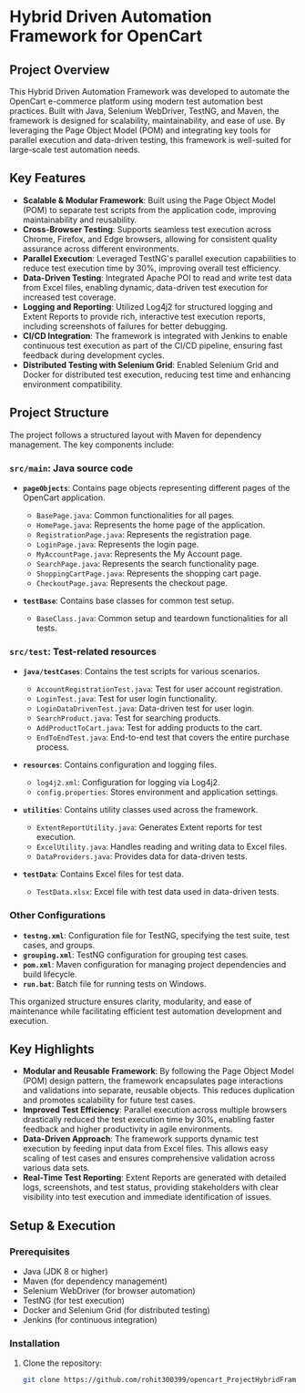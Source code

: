 # Hybrid Driven Automation Framework for OpenCart

## Project Overview
This Hybrid Driven Automation Framework was developed to automate the OpenCart e-commerce platform using modern test automation best practices. Built with Java, Selenium WebDriver, TestNG, and Maven, the framework is designed for scalability, maintainability, and ease of use. By leveraging the Page Object Model (POM) and integrating key tools for parallel execution and data-driven testing, this framework is well-suited for large-scale test automation needs.

## Key Features

- **Scalable & Modular Framework**: Built using the Page Object Model (POM) to separate test scripts from the application code, improving maintainability and reusability.
- **Cross-Browser Testing**: Supports seamless test execution across Chrome, Firefox, and Edge browsers, allowing for consistent quality assurance across different environments.
- **Parallel Execution**: Leveraged TestNG's parallel execution capabilities to reduce test execution time by 30%, improving overall test efficiency.
- **Data-Driven Testing**: Integrated Apache POI to read and write test data from Excel files, enabling dynamic, data-driven test execution for increased test coverage.
- **Logging and Reporting**: Utilized Log4j2 for structured logging and Extent Reports to provide rich, interactive test execution reports, including screenshots of failures for better debugging.
- **CI/CD Integration**: The framework is integrated with Jenkins to enable continuous test execution as part of the CI/CD pipeline, ensuring fast feedback during development cycles.
- **Distributed Testing with Selenium Grid**: Enabled Selenium Grid and Docker for distributed test execution, reducing test time and enhancing environment compatibility.

## Project Structure

The project follows a structured layout with Maven for dependency management. The key components include:

### `src/main`: Java source code
- **`pageObjects`**: Contains page objects representing different pages of the OpenCart application.
  - `BasePage.java`: Common functionalities for all pages.
  - `HomePage.java`: Represents the home page of the application.
  - `RegistrationPage.java`: Represents the registration page.
  - `LoginPage.java`: Represents the login page.
  - `MyAccountPage.java`: Represents the My Account page.
  - `SearchPage.java`: Represents the search functionality page.
  - `ShoppingCartPage.java`: Represents the shopping cart page.
  - `CheckoutPage.java`: Represents the checkout page.

- **`testBase`**: Contains base classes for common test setup.
  - `BaseClass.java`: Common setup and teardown functionalities for all tests.

### `src/test`: Test-related resources
- **`java/testCases`**: Contains the test scripts for various scenarios.
  - `AccountRegistrationTest.java`: Test for user account registration.
  - `LoginTest.java`: Test for user login functionality.
  - `LoginDataDrivenTest.java`: Data-driven test for user login.
  - `SearchProduct.java`: Test for searching products.
  - `AddProductToCart.java`: Test for adding products to the cart.
  - `EndToEndTest.java`: End-to-end test that covers the entire purchase process.

- **`resources`**: Contains configuration and logging files.
  - `log4j2.xml`: Configuration for logging via Log4j2.
  - `config.properties`: Stores environment and application settings.

- **`utilities`**: Contains utility classes used across the framework.
  - `ExtentReportUtility.java`: Generates Extent reports for test execution.
  - `ExcelUtility.java`: Handles reading and writing data to Excel files.
  - `DataProviders.java`: Provides data for data-driven tests.

- **`testData`**: Contains Excel files for test data.
  - `TestData.xlsx`: Excel file with test data used in data-driven tests.

### Other Configurations
- **`testng.xml`**: Configuration file for TestNG, specifying the test suite, test cases, and groups.
- **`grouping.xml`**: TestNG configuration for grouping test cases.
- **`pom.xml`**: Maven configuration for managing project dependencies and build lifecycle.
- **`run.bat`**: Batch file for running tests on Windows.

This organized structure ensures clarity, modularity, and ease of maintenance while facilitating efficient test automation development and execution.

## Key Highlights

- **Modular and Reusable Framework**: By following the Page Object Model (POM) design pattern, the framework encapsulates page interactions and validations into separate, reusable objects. This reduces duplication and promotes scalability for future test cases.
- **Improved Test Efficiency**: Parallel execution across multiple browsers drastically reduced the test execution time by 30%, enabling faster feedback and higher productivity in agile environments.
- **Data-Driven Approach**: The framework supports dynamic test execution by feeding input data from Excel files. This allows easy scaling of test cases and ensures comprehensive validation across various data sets.
- **Real-Time Test Reporting**: Extent Reports are generated with detailed logs, screenshots, and test status, providing stakeholders with clear visibility into test execution and immediate identification of issues.

## Setup & Execution

### Prerequisites
- Java (JDK 8 or higher)
- Maven (for dependency management)
- Selenium WebDriver (for browser automation)
- TestNG (for test execution)
- Docker and Selenium Grid (for distributed testing)
- Jenkins (for continuous integration)

### Installation
1. Clone the repository:
   ```bash
   git clone https://github.com/rohit300399/opencart_ProjectHybridFramework.git

